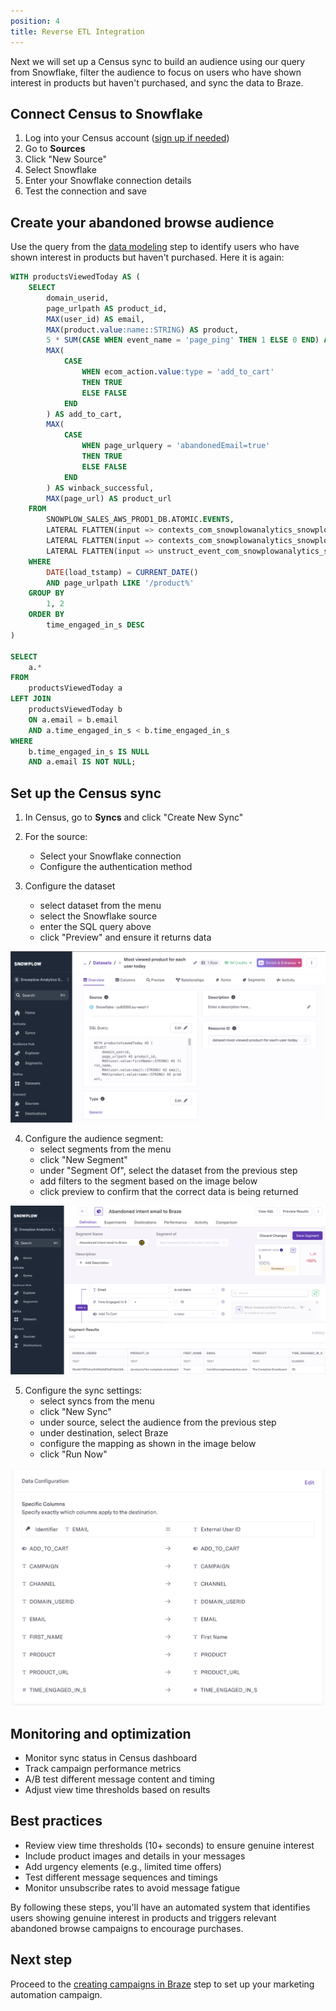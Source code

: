 ```yaml
---
position: 4
title: Reverse ETL Integration
---
```


Next we will set up a Census sync to build an audience using our query from Snowflake, filter the audience to focus on users who have shown interest in products but haven't purchased, and sync the data to Braze.

## Connect Census to Snowflake

1. Log into your Census account ([sign up if needed](https://www.getcensus.com/))
2. Go to **Sources**
3. Click "New Source" 
4. Select Snowflake
5. Enter your Snowflake connection details
6. Test the connection and save

## Create your abandoned browse audience

Use the query from the [data modeling](./data-modeling.md#identifying-most-viewed-but-not-added-to-cart-products) step to identify users who have shown interest in products but haven't purchased. Here it is again:

```sql
WITH productsViewedToday AS (
    SELECT 
        domain_userid, 
        page_urlpath AS product_id, 
        MAX(user_id) AS email,
        MAX(product.value:name::STRING) AS product,
        5 * SUM(CASE WHEN event_name = 'page_ping' THEN 1 ELSE 0 END) AS time_engaged_in_s,
        MAX(
            CASE 
                WHEN ecom_action.value:type = 'add_to_cart' 
                THEN TRUE 
                ELSE FALSE 
            END
        ) AS add_to_cart,
        MAX(
            CASE 
                WHEN page_urlquery = 'abandonedEmail=true' 
                THEN TRUE 
                ELSE FALSE 
            END
        ) AS winback_successful,
        MAX(page_url) AS product_url
    FROM 
        SNOWPLOW_SALES_AWS_PROD1_DB.ATOMIC.EVENTS,
        LATERAL FLATTEN(input => contexts_com_snowplowanalytics_snowplow_ecommerce_product_1) product,
        LATERAL FLATTEN(input => contexts_com_snowplowanalytics_snowplow_web_page_1) page,
        LATERAL FLATTEN(input => unstruct_event_com_snowplowanalytics_snowplow_ecommerce_snowplow_ecommerce_action_1) ecom_action
    WHERE 
        DATE(load_tstamp) = CURRENT_DATE()
        AND page_urlpath LIKE '/product%'
    GROUP BY 
        1, 2
    ORDER BY 
        time_engaged_in_s DESC
)

SELECT 
    a.* 
FROM 
    productsViewedToday a
LEFT JOIN 
    productsViewedToday b
    ON a.email = b.email 
    AND a.time_engaged_in_s < b.time_engaged_in_s
WHERE 
    b.time_engaged_in_s IS NULL 
    AND a.email IS NOT NULL;
```

## Set up the Census sync

1. In Census, go to **Syncs** and click "Create New Sync"
2. For the source:
   - Select your Snowflake connection
   - Configure the authentication method

3. Configure the dataset
    - select dataset from the menu
    - select the Snowflake source
    - enter the SQL query above
    - click "Preview" and ensure it returns data

![Census Dataset](images/retl-datasets.png)

4. Configure the audience segment:
    - select segments from the menu
    - click "New Segment"
    - under "Segment Of", select the dataset from the previous step
    - add filters to the segment based on the image below
    - click preview to confirm that the correct data is being returned

![Census Sync](images/retl-census.png)

5. Configure the sync settings:
    - select syncs from the menu
    - click "New Sync"
    - under source, select the audience from the previous step
    - under destination, select Braze
    - configure the mapping as shown in the image below
    - click "Run Now"

![Census Mapping](images/retl-census-mapping.png)

## Monitoring and optimization

- Monitor sync status in Census dashboard
- Track campaign performance metrics
- A/B test different message content and timing
- Adjust view time thresholds based on results

## Best practices

- Review view time thresholds (10+ seconds) to ensure genuine interest
- Include product images and details in your messages
- Add urgency elements (e.g., limited time offers)
- Test different message sequences and timings
- Monitor unsubscribe rates to avoid message fatigue

By following these steps, you'll have an automated system that identifies users showing genuine interest in products and triggers relevant abandoned browse campaigns to encourage purchases.

## Next step

Proceed to the [creating campaigns in Braze](./braze-campaign.md) step to set up your marketing automation campaign.
